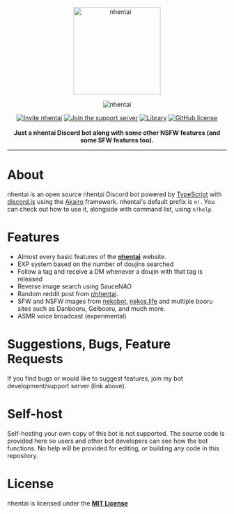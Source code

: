 <div align="center">
  <img width="200" height="200" alt="nhentai" src="https://i.imgur.com/cGT4RMd.png"><br>

   <img alt="nhentai" src="https://i.imgur.com/my4t1Hb.png"><br>

[![Invite nhentai](https://img.shields.io/badge/invite-me-7289da.svg?style=flat-square&logo=discord)](https://discord.com/api/oauth2/authorize?client_id=663743798722953258&permissions=103116007424&scope=bot%20applications.commands)
[![Join the support server](https://img.shields.io/badge/join-the%20support%20server-7289da.svg?style=flat-square&logo=discord)](https://discord.gg/8PX6QZb)
[![Library](https://img.shields.io/badge/library-discord.js-blue.svg?style=flat-square)](https://discord.js.org/#/)
[![GitHub license](https://img.shields.io/badge/license-MIT-blue.svg?style=flat-square)](LICENSE)
  <br><br>
    **Just a nhentai Discord bot along with some other NSFW features (and some SFW features too).**
</div>

---

# About
nhentai is an open source nhentai Discord bot powered by [TypeScript](https://www.typescriptlang.org/) with [discord.js](https://discord.js.org/#/) using the [Akairo](https://discord-akairo.github.io/#/) framework. nhentai's default prefix is `n!`. You can check out how to use it, alongside with command list, using `n!help`.

# Features
- Almost every basic features of the **[nhentai](https://nhentai.net/)** website.
- EXP system based on the number of doujins searched
- Follow a tag and receive a DM whenever a doujin with that tag is released
- Reverse image search using SauceNAO
- Random reddit post from [r/nhentai](https://www.reddit.com/r/nhentai/).
- SFW and NSFW images from [nekobot](https://nekobot.xyz/), [nekos.life](https://nekos.life/) and multiple booru sites such as Danbooru, Gelbooru, and much more.
- ASMR voice broadcast (experimental)

# Suggestions, Bugs, Feature Requests

If you find bugs or would like to suggest features, join my bot development/support server (link above).

# Self-host

Self-hosting your own copy of this bot is not supported. The source code is provided here so users and other bot developers can see how the bot functions. No help will be provided for editing, or building any code in this repository.

# License
nhentai is licensed under the **[MIT License](https://github.com/the-urban-inc/nhentai-discord-bot/blob/master/LICENSE)**
